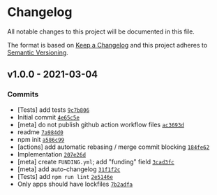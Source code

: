 # Changelog

All notable changes to this project will be documented in this file.

The format is based on [Keep a Changelog](https://keepachangelog.com/en/1.0.0/)
and this project adheres to [Semantic Versioning](https://semver.org/spec/v2.0.0.html).

## v1.0.0 - 2021-03-04

### Commits

- [Tests] add tests [`9c7b806`](https://github.com/inspect-js/is-shared-array-buffer/commit/9c7b806ab1528814308a7420f8198644f55c916f)
- Initial commit [`4e65c5e`](https://github.com/inspect-js/is-shared-array-buffer/commit/4e65c5ecdaa255162bc6507de4ff98cea2472e3b)
- [meta] do not publish github action workflow files [`ac3693d`](https://github.com/inspect-js/is-shared-array-buffer/commit/ac3693db8ec26db5444ef4b46aa38a81e8841d30)
- readme [`7a984d0`](https://github.com/inspect-js/is-shared-array-buffer/commit/7a984d0db73b77943f6731098134e3351a36793b)
- npm init [`a586c99`](https://github.com/inspect-js/is-shared-array-buffer/commit/a586c99316f3c8ae4fd5125621ea933e97a1bf1b)
- [actions] add automatic rebasing / merge commit blocking [`184fe62`](https://github.com/inspect-js/is-shared-array-buffer/commit/184fe622680d523e89ac322fa1a52dbba46a8fc0)
- Implementation [`207e26d`](https://github.com/inspect-js/is-shared-array-buffer/commit/207e26d1128930f28384cb213b38d69fd52bbd7c)
- [meta] create `FUNDING.yml`; add "funding" field [`3cad3fc`](https://github.com/inspect-js/is-shared-array-buffer/commit/3cad3fc9509f91fbc71e84565529f53a94d538d4)
- [meta] add auto-changelog [`31f1f2c`](https://github.com/inspect-js/is-shared-array-buffer/commit/31f1f2cbcd616d6c09089d62198d5cc775053324)
- [Tests] add `npm run lint` [`2e5146e`](https://github.com/inspect-js/is-shared-array-buffer/commit/2e5146e18f44533382a781fa09a50d4f47caa0e5)
- Only apps should have lockfiles [`7b2adfa`](https://github.com/inspect-js/is-shared-array-buffer/commit/7b2adfad6dcd95271ab6ba34658a9a1a21dbeacf)
